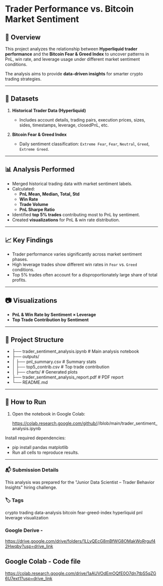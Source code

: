 # Trader Performance vs. Bitcoin Market Sentiment

## 📌 Overview
This project analyzes the relationship between **Hyperliquid trader performance** and the **Bitcoin Fear & Greed Index** to uncover patterns in PnL, win rate, and leverage usage under different market sentiment conditions.

The analysis aims to provide **data-driven insights** for smarter crypto trading strategies.

---

## 📂 Datasets
1. **Historical Trader Data (Hyperliquid)**
   - Includes account details, trading pairs, execution prices, sizes, sides, timestamps, leverage, closedPnL, etc.

2. **Bitcoin Fear & Greed Index**
   - Daily sentiment classification: `Extreme Fear`, `Fear`, `Neutral`, `Greed`, `Extreme Greed`.

---

## 📊 Analysis Performed
- Merged historical trading data with market sentiment labels.
- Calculated:
  - **PnL Mean, Median, Total, Std**
  - **Win Rate**
  - **Trade Volume**
  - **PnL Sharpe Ratio**
- Identified **top 5% trades** contributing most to PnL by sentiment.
- Created **visualizations** for PnL & win rate distribution.

---

## 📈 Key Findings
- Trader performance varies significantly across market sentiment phases.
- High leverage trades show different win rates in `Fear` vs. `Greed` conditions.
- Top 5% trades often account for a disproportionately large share of total profits.

---

## 📷 Visualizations
- **PnL & Win Rate by Sentiment × Leverage**
- **Top Trade Contribution by Sentiment**

---

## 📁 Project Structure
- ├── trader_sentiment_analysis.ipynb # Main analysis notebook
- ├── outputs/
- │ ├── pnl_summary.csv # Summary stats
- │ ├── top5_contrib.csv # Top trade contribution
- │ ├── charts/ # Generated plots
- ├── trader_sentiment_analysis_report.pdf # PDF report
- └── README.md

---

## 🚀 How to Run
1. Open the notebook in Google Colab:
   
   https://colab.research.google.com/github/<username>/<repo>/blob/main/trader_sentiment_analysis.ipynb
   
Install required dependencies:
- pip install pandas matplotlib
- Run all cells to reproduce results.

---
 
### 📬 Submission Details
This analysis was prepared for the "Junior Data Scientist – Trader Behavior Insights" hiring challenge.

### 🏷 Tags
crypto trading data-analysis bitcoin fear-greed-index hyperliquid pnl leverage visualization

### Google Derive - 
https://drive.google.com/drive/folders/1LLyQEcG8mBfWG8OMakWoRrguf42Hwqby?usp=drive_link

## Google Colab - Code file
https://colab.research.google.com/drive/1aAUVOdEmOQfE0O7dn7tbS5qZG6U7ext1?usp=drive_link
